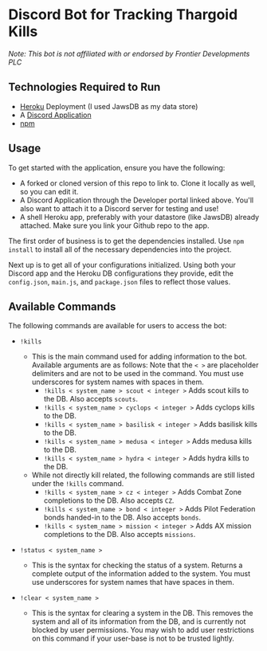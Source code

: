 # Discord Bot for Tracking Thargoid Kills

*Note: This bot is not affiliated with or endorsed by Frontier Developments PLC*

## Technologies Required to Run
- [Heroku](https://heroku.com) Deployment (I used JawsDB as my data store)
- A [Discord Application](https://discordapp.com/developers/applications/)
- [npm](https://www.npmjs.com/)

## Usage
To get started with the application, ensure you have the following:
  - A forked or cloned version of this repo to link to. Clone it locally as well, so you can edit it.
  - A Discord Application through the Developer portal linked above. You'll also want to attach it to a Discord server for testing and use!
  - A shell Heroku app, preferably with your datastore (like JawsDB) already attached. Make sure you link your Github repo to the app.

The first order of business is to get the dependencies installed. Use `npm install` to install all of the necessary dependencies into the project.

Next up is to get all of your configurations initialized. Using both your Discord app and the Heroku DB configurations they provide, edit the `config.json`, `main.js`, and `package.json` files to reflect those values.

## Available Commands
The following commands are available for users to access the bot:
- `!kills`
  - This is the main command used for adding information to the bot. Available arguments are as follows: Note that the `< >` are placeholder delimiters and are not to be used in the command. You must use underscores for system names with spaces in them.
    - `!kills < system_name > scout < integer >` Adds scout kills to the DB. Also accepts `scouts`.
    - `!kills < system_name > cyclops < integer >` Adds cyclops kills to the DB.
    - `!kills < system_name > basilisk < integer >` Adds basilisk kills to the DB.
    - `!kills < system_name > medusa < integer >` Adds medusa kills to the DB.
    - `!kills < system_name > hydra < integer >` Adds hydra kills to the DB.
  - While not directly kill related, the following commands are still listed under the `!kills` command.
    - `!kills < system_name > cz < integer >` Adds Combat Zone completions to the DB. Also accepts `CZ`.
    - `!kills < system_name > bond < integer >` Adds Pilot Federation bonds handed-in to the DB. Also accepts `bonds`.
    - `!kills < system_name > mission < integer >` Adds AX mission completions to the DB. Also accepts `missions`.

- `!status < system_name >`
  - This is the syntax for checking the status of a system. Returns a complete output of the information added to the system. You must use underscores for system names that have spaces in them.

- `!clear < system_name >`
  - This is the syntax for clearing a system in the DB. This removes the system and all of its information from the DB, and is currently not blocked by user permissions. You may wish to add user restrictions on this command if your user-base is not to be trusted lightly.
